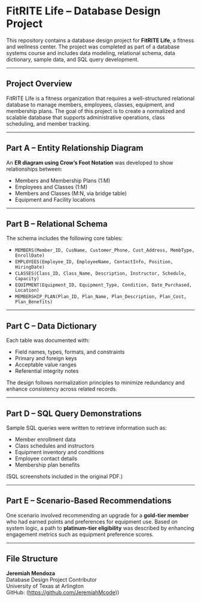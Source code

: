# FitRITE Life – Database Design Project

This repository contains a database design project for **FitRITE Life**, a fitness and wellness center. The project was completed as part of a database systems course and includes data modeling, relational schema, data dictionary, sample data, and SQL query development.

---

## Project Overview

FitRITE Life is a fitness organization that requires a well-structured relational database to manage members, employees, classes, equipment, and membership plans. The goal of this project is to create a normalized and scalable database that supports administrative operations, class scheduling, and member tracking.

---

## Part A – Entity Relationship Diagram

An **ER diagram using Crow’s Foot Notation** was developed to show relationships between:
- Members and Membership Plans (1:M)
- Employees and Classes (1:M)
- Members and Classes (M:N, via bridge table)
- Equipment and Facility locations

---

## Part B – Relational Schema

The schema includes the following core tables:

- `MEMBERS(Member_ID, CusName, Customer_Phone, Cust_Address, MembType, EnrollDate)`
- `EMPLOYEES(Employee_ID, EmployeeName, ContactInfo, Position, HiringDate)`
- `CLASSES(Class_ID, Class_Name, Description, Instructor, Schedule, Capacity)`
- `EQUIPMENT(Equipment_ID, Equipment_Type, Condition, Date_Purchased, Location)`
- `MEMBERSHIP_PLAN(Plan_ID, Plan_Name, Plan_Description, Plan_Cost, Plan_Benefits)`

---

## Part C – Data Dictionary

Each table was documented with:
- Field names, types, formats, and constraints
- Primary and foreign keys
- Acceptable value ranges
- Referential integrity notes

The design follows normalization principles to minimize redundancy and enhance consistency across related records.

---

## Part D – SQL Query Demonstrations

Sample SQL queries were written to retrieve information such as:
- Member enrollment data
- Class schedules and instructors
- Equipment inventory and conditions
- Employee contact details
- Membership plan benefits

(SQL screenshots included in the original PDF.)

---

## Part E – Scenario-Based Recommendations

One scenario involved recommending an upgrade for a **gold-tier member** who had earned points and preferences for equipment use. Based on system logic, a path to **platinum-tier eligibility** was described by enhancing engagement metrics such as equipment preference scores.

---

## File Structure

**Jeremiah Mendoza**  
Database Design Project Contributor  
University of Texas at Arlington  
GitHub: (https://github.com/JeremiahMcode)) 
